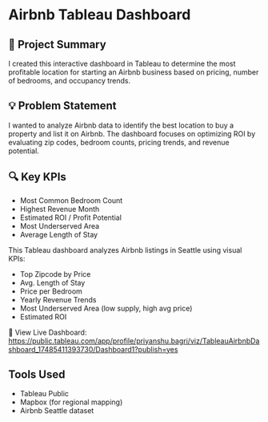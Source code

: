 # Airbnb Tableau Dashboard

## 📌 Project Summary
I created this interactive dashboard in Tableau to determine the most profitable location for starting an Airbnb business based on pricing, number of bedrooms, and occupancy trends.

## 💡 Problem Statement
I wanted to analyze Airbnb data to identify the best location to buy a property and list it on Airbnb. The dashboard focuses on optimizing ROI by evaluating zip codes, bedroom counts, pricing trends, and revenue potential.

## 🔍 Key KPIs
- Most Common Bedroom Count
- Highest Revenue Month
- Estimated ROI / Profit Potential
- Most Underserved Area
- Average Length of Stay

This Tableau dashboard analyzes Airbnb listings in Seattle using visual KPIs:
- Top Zipcode by Price
- Avg. Length of Stay
- Price per Bedroom
- Yearly Revenue Trends
- Most Underserved Area (low supply, high avg price)
- Estimated ROI

🔗 View Live Dashboard: https://public.tableau.com/app/profile/priyanshu.bagri/viz/TableauAirbnbDashboard_17485411393730/Dashboard1?publish=yes

## Tools Used
- Tableau Public
- Mapbox (for regional mapping)
- Airbnb Seattle dataset

